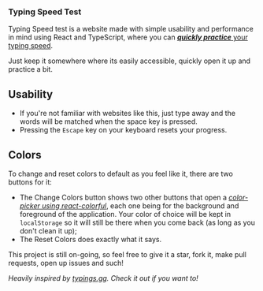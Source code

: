 ### Typing Speed Test

Typing Speed test is a website made with simple usability and performance in mind using React and TypeScript, where you can [**_quickly practice_** your typing speed](https://justan0therdev.github.io/TypingSpeedTest/).

Just keep it somewhere where its easily accessible, quickly open it up and practice a bit.

## Usability
- If you're not familiar with websites like this, just type away and the words will be matched when the space key is pressed.
- Pressing the `Escape` key on your keyboard resets your progress.

## Colors
To change and reset colors to default as you feel like it, there are two buttons for it:
- The Change Colors button shows two other buttons that open a [*color-picker using react-colorful*](https://github.com/omgovich/react-colorful), each one being for the background and foreground of the application. Your color of choice will be kept in `localStorage` so it will still be there when you come back (as long as you don't clean it up);
- The Reset Colors does exactly what it says.

This project is still on-going, so feel free to give it a star, fork it, make pull requests, open up issues and such!

_Heavily inspired by [typings.gg](https://typings.gg). Check it out if you want to!_
